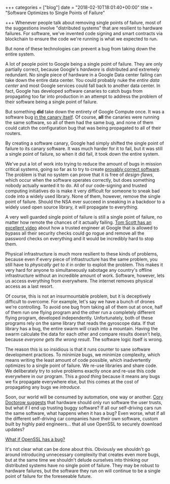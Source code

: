 +++
categories = ["blog"]
date = "2018-02-10T18:01:40+00:00"
title = "Software Optimizes to Single Points of Failure"

+++
Whenever people talk about removing single points of failure, most of the suggestions involve "distributed systems" that are resilient to hardware failures. For software, we've invented code signing and smart contracts via blockchain to ensure the code we're running is what we expected to run.

But none of these technologies can prevent a bug from taking down the entire system.

A lot of people point to Google being a single point of failure. They are only partially correct, because Google's _hardware_ is distributed and extremely redundant. No single piece of hardware in a Google Data center failing can take down the entire data center. You could probably nuke the _entire data center_ and most Google services could fall back to another data center. In fact, Google has developed software canaries to catch bugs from propagating too far into production in an attempt to address the problem of their software being a single point of failure.

But something **did** take down the entirety of Google Compute once. It was a software bug [in the canary itself](https://status.cloud.google.com/incident/compute/16007). Of course, **all** the canaries were running the same software, so all of them had the same bug, and none of them could catch the configuration bug that was being propagated to all of their routers.

By creating a software canary, Google had simply shifted the single point of failure to its canary software. It was much harder for it to fail, but it was still a single point of failure, so when it did fail, it took down the entire system.

We've put a lot of work into trying to reduce the amount of bugs in mission critical systems, going so far as to try to create [provably correct software](https://sel4.systems/). The problem is that no system can prove that it is free of _design-flaws_, which occur when the software operates correctly, but does something nobody actually wanted it to do. All of our code-signing and trusted computing initiatives do is make it very difficult for someone to sneak bad code into a widely used library. None of them, however, remove the single point of failure. Should the NSA ever succeed in sneaking in a backdoor to a widely used open source library, it will propagate to everything.

A very well guarded single point of failure is still a single point of failure, no matter how remote the chances of it actually failing. [Tom Scott has an excellent video](https://www.youtube.com/watch?v=y4GB_NDU43Q) about how a trusted engineer at Google that is allowed to bypass all their security checks could go rogue and remove all the password checks on everything and it would be incredibly hard to stop them.

Physical infrastructure is much more resilient to these kinds of problems, because even if every piece of infrastructure has the same problem, you still have to _physically get to it_ in order to exploit the problem. This makes it very hard for anyone to simultaneously sabotage any country's offline infrastructure without an incredible amount of work. Software, however, lets us access everything from everywhere. The internet removes physical access as a last resort.

Of course, this is not an insurmountable problem, but it is deceptively difficult to overcome. For example, let's say we have a bunch of drones we're controlling. To avoid one bug from taking all of them out at once, half of them run one flying program and the other run a completely different flying program, developed independently. Unfortunately, both of these programs rely on the same library that reads the gyroscope data. If that library has a bug, the entire swarm will crash into a mountain. Having the swarm calculate the data for each other and compare results doesn't help, because _everyone gets the wrong result_. The software logic itself is wrong.

The reason this is so insidious is that it runs counter to sane software development practices. To minimize bugs, we minimize complexity, which means writing the least amount of code possible, which inadvertently optimizes to a single point of failure. We re-use libraries and share code. We deliberately try to solve problems exactly once and re-use this code everywhere in our program. This a _good thing_ because it means any bugs we fix propagate everywhere else, but this comes at the cost of propagating any bugs we _introduce_.

Soon, our world will be consumed by automation, one way or another. [Cory Doctorow suggests](https://boingboing.net/2012/01/10/lockdown.html) that hardware should only run software the user trusts, but what if I end up trusting buggy software? If all our self-driving cars run the same software, what happens when it has a bug? Even worse, what if all the different self-driving car companies have their own software, custom built by highly paid engineers... that all use OpenSSL to securely download updates?

[What if OpenSSL has a bug?](https://en.wikipedia.org/wiki/Heartbleed)

It's not clear what can be done about this. Obviously we shouldn't go around introducing unnecessary complexity that creates even more bugs, but at the same time we shouldn't delude ourselves into thinking our distributed systems have no single point of failure. They may be robust to hardware failures, but the software they run on will continue to be a single point of failure for the foreseeable future.